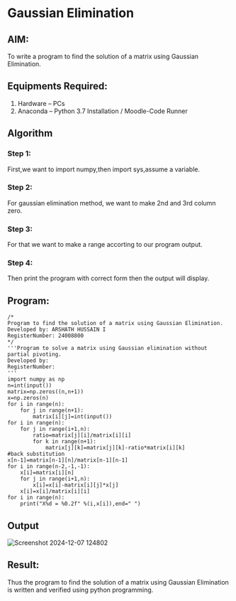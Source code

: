 # Gaussian Elimination

## AIM:
To write a program to find the solution of a matrix using Gaussian Elimination.

## Equipments Required:
1. Hardware – PCs
2. Anaconda – Python 3.7 Installation / Moodle-Code Runner

## Algorithm
### Step 1:
First,we want to import numpy,then import sys,assume a variable.

### Step 2:
For gaussian elimination method, we want to make 2nd and 3rd column zero.

### Step 3:
For that we want to make a range accorting to our program output.

### Step 4:
Then print the program with correct form then the output will display.
## Program:
```
/*
Program to find the solution of a matrix using Gaussian Elimination.
Developed by: ARSHATH HUSSAIN I
RegisterNumber: 24008800
*/
'''Program to solve a matrix using Gaussian elimination without partial pivoting.
Developed by: 
RegisterNumber: 
'''
import numpy as np
n=int(input())
matrix=np.zeros((n,n+1))
x=np.zeros(n)
for i in range(n):
    for j in range(n+1):
        matrix[i][j]=int(input())
for i in range(n):
    for j in range(i+1,n):
        ratio=matrix[j][i]/matrix[i][i]
        for k in range(n+1):
            matrix[j][k]=matrix[j][k]-ratio*matrix[i][k]
#back substitution
x[n-1]=matrix[n-1][n]/matrix[n-1][n-1]
for i in range(n-2,-1,-1):
    x[i]=matrix[i][n]
    for j in range(i+1,n):
        x[i]=x[i]-matrix[i][j]*x[j]
    x[i]=x[i]/matrix[i][i]
for i in range(n):
    print("X%d = %0.2f" %(i,x[i]),end=" ")
```

## Output

![Screenshot 2024-12-07 124802](https://github.com/user-attachments/assets/39f3447f-6992-4723-a7f4-a2c7d1464a27)





## Result:
Thus the program to find the solution of a matrix using Gaussian Elimination is written and verified using python programming.


